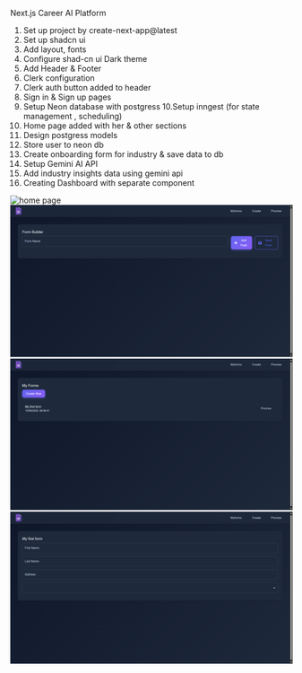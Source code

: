 
Next.js Career AI Platform

1. Set up project by create-next-app@latest
2. Set up shadcn ui
3. Add layout, fonts
4. Configure shad-cn ui Dark theme
5. Add Header & Footer
6. Clerk configuration
7. Clerk auth button added to header
8. Sign in & Sign up pages
9. Setup Neon database with postgress
10.Setup inngest (for state management , scheduling)
11. Home page added with her & other sections
12. Design postgress models
13. Store user to neon db
14. Create onboarding form for industry & save data to db
15. Setup Gemini AI API
16. Add industry insights data using gemini api
17. Creating Dashboard with separate component


<img src="https://drive.google.com/drive/folders/17JneHtIlvfft48KYpghczQKPeQr053vJ" alt="home page">

<img src="https://github.com/deepakkumar9470/React-Form-Builder/blob/main/public/images/Form_Builder_2.png" alt="form create page">

<img src="https://github.com/deepakkumar9470/React-Form-Builder/blob/main/public/images/Form_Builder_3.png" alt="forms list page">

<img src="https://github.com/deepakkumar9470/React-Form-Builder/blob/main/public/images/Form_Builder_4.png" alt="form preview page">

